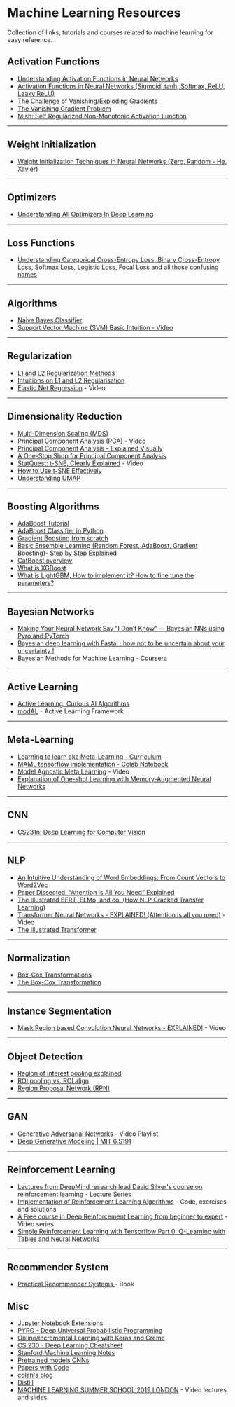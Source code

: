 # Machine Learning Resources
Collection of links, tutorials and courses related to machine learning for easy reference.

## Activation Functions

* [Understanding Activation Functions in Neural Networks](https://medium.com/the-theory-of-everything/understanding-activation-functions-in-neural-networks-9491262884e0)
* [Activation Functions in Neural Networks (Sigmoid, tanh, Softmax, ReLU, Leaky ReLU)
](https://towardsdatascience.com/activation-functions-neural-networks-1cbd9f8d91d6)
* [The Challenge of Vanishing/Exploding Gradients
](https://towardsdatascience.com/the-vanishing-gradient-problem-69bf08b15484)
* [The Vanishing Gradient Problem
](https://www.analyticsvidhya.com/blog/2021/06/the-challenge-of-vanishing-exploding-gradients-in-deep-neural-networks/)
* [Mish: Self Regularized Non-Monotonic Activation Function](https://github.com/digantamisra98/Mish)
------------ 
## Weight Initialization

* [Weight Initialization Techniques in Neural Networks (Zero, Random - He, Xavier)](https://towardsdatascience.com/weight-initialization-techniques-in-neural-networks-26c649eb3b78)

------------ 
## Optimizers

* [Understanding All Optimizers In Deep Learning](https://krishnaik.in/2022/03/28/understanding-all-optimizers-in-deep-learning/)

------------ 

## Loss Functions

* [Understanding Categorical Cross-Entropy Loss, Binary Cross-Entropy Loss, Softmax Loss, Logistic Loss, Focal Loss and all those confusing names](https://gombru.github.io/2018/05/23/cross_entropy_loss/)

------------ 

## Algorithms

* [Naive Bayes Classifier](https://towardsdatascience.com/naive-bayes-classifier-81d512f50a7c)
* [Support Vector Machine (SVM) Basic Intuition - Video](https://www.youtube.com/watch?v=H9yACitf-KM&list=PLZoTAELRMXVPBTrWtJkn3wWQxZkmTXGwe&index=83&ab_channel=KrishNaik)

------------ 
## Regularization

* [L1 and L2 Regularization Methods](https://towardsdatascience.com/l1-and-l2-regularization-methods-ce25e7fc831c)
* [Intuitions on L1 and L2 Regularisation](https://towardsdatascience.com/intuitions-on-l1-and-l2-regularisation-235f2db4c261)
* [Elastic Net Regression](https://www.youtube.com/watch?v=1dKRdX9bfIo) - Video
------------ 

## Dimensionality Reduction

* [Multi-Dimension Scaling (MDS)](https://blog.paperspace.com/dimension-reduction-with-multi-dimension-scaling/)
* [Principal Component Analysis (PCA)](https://www.youtube.com/watch?v=FgakZw6K1QQ) - Video
* [Principal Component Analysis - Explained Visually](http://setosa.io/ev/principal-component-analysis/)
* [A One-Stop Shop for Principal Component Analysis](https://towardsdatascience.com/a-one-stop-shop-for-principal-component-analysis-5582fb7e0a9c)
* [StatQuest: t-SNE, Clearly Explained](https://www.youtube.com/watch?v=NEaUSP4YerM) - Video
* [How to Use t-SNE Effectively](https://distill.pub/2016/misread-tsne/)
* [Understanding UMAP](https://pair-code.github.io/understanding-umap/)
------------ 
## Boosting Algorithms

* [AdaBoost Tutorial](https://mccormickml.com/2013/12/13/adaboost-tutorial/)
* [AdaBoost Classifier in Python](https://www.datacamp.com/community/tutorials/adaboost-classifier-python)
* [Gradient Boosting from scratch](https://medium.com/mlreview/gradient-boosting-from-scratch-1e317ae4587d)
* [Basic Ensemble Learning (Random Forest, AdaBoost, Gradient Boosting)- Step by Step Explained](https://towardsdatascience.com/basic-ensemble-learning-random-forest-adaboost-gradient-boosting-step-by-step-explained-95d49d1e2725)
* [CatBoost overview](https://www.kaggle.com/mitribunskiy/tutorial-catboost-overview)
* [What is XGBoost](https://www.kaggle.com/dansbecker/xgboost)
* [What is LightGBM, How to implement it? How to fine tune the parameters?](https://medium.com/@pushkarmandot/https-medium-com-pushkarmandot-what-is-lightgbm-how-to-implement-it-how-to-fine-tune-the-parameters-60347819b7)
------------ 
## Bayesian Networks

* [Making Your Neural Network Say “I Don’t Know” — Bayesian NNs using Pyro and PyTorch](https://towardsdatascience.com/making-your-neural-network-say-i-dont-know-bayesian-nns-using-pyro-and-pytorch-b1c24e6ab8cd)
* [Bayesian deep learning with Fastai : how not to be uncertain about your uncertainty !](https://towardsdatascience.com/bayesian-deep-learning-with-fastai-how-not-to-be-uncertain-about-your-uncertainty-6a99d1aa686e)
* [Bayesian Methods for Machine Learning](https://www.coursera.org/learn/bayesian-methods-in-machine-learning?specialization=aml) - Coursera
------------ 

## Active Learning

* [Active Learning: Curious AI Algorithms](https://www.datacamp.com/community/tutorials/active-learning)
* [modAL](https://modal-python.readthedocs.io/en/latest/content/models/ActiveLearner.html) - Active Learning Framework

------------ 

## Meta-Learning

* [Learning to learn aka Meta-Learning - Curriculum](https://dudeperf3ct.github.io/meta/learning/2019/04/29/Fun-of-Dissecting-Paper/)
* [MAML tensorflow implementation - Colab Notebook](https://colab.research.google.com/github/mari-linhares/tensorflow-maml/blob/master/maml.ipynb#scrollTo=6bCe8vojB2ad)
* [Model Agnostic Meta Learning](https://www.youtube.com/watch?v=wT45v8sIMDM) - Video
* [Explanation of One-shot Learning with Memory-Augmented Neural Networks](https://rylanschaeffer.github.io/content/research/one_shot_learning_with_memory_augmented_nn/main.html)
------------

## CNN

* [CS231n: Deep Learning for Computer Vision](https://cs231n.github.io/neural-networks-3/)

------------ 
## NLP

* [An Intuitive Understanding of Word Embeddings: From Count Vectors to Word2Vec](https://www.analyticsvidhya.com/blog/2017/06/word-embeddings-count-word2veec/)
* [Paper Dissected: “Attention is All You Need” Explained](http://mlexplained.com/2017/12/29/attention-is-all-you-need-explained/)
* [The Illustrated BERT, ELMo, and co. (How NLP Cracked Transfer Learning)](http://jalammar.github.io/illustrated-bert/)
* [Transformer Neural Networks - EXPLAINED! (Attention is all you need)](https://www.youtube.com/watch?v=TQQlZhbC5ps) - Video
* [The Illustrated Transformer](https://jalammar.github.io/illustrated-transformer/)
------------
## Normalization

* [Box-Cox Transformations](http://onlinestatbook.com/2/transformations/box-cox.html)
* [The Box-Cox Transformation](https://nickcdryan.com/2017/04/19/the-box-cox-transformation/)
------------ 
## Instance Segmentation

* [Mask Region based Convolution Neural Networks - EXPLAINED!](https://www.youtube.com/watch?v=4tkgOzQ9yyo) - Video
------------ 

## Object Detection

* [Region of interest pooling explained](https://deepsense.ai/region-of-interest-pooling-explained/)
* [ROI pooling vs. ROI align](https://mc.ai/roi-pooling-vs-roi-align/)
* [Region Proposal Network (RPN)](https://medium.com/egen/region-proposal-network-rpn-backbone-of-faster-r-cnn-4a744a38d7f9)
------------ 

## GAN
* [Generative Adversarial Networks](https://www.youtube.com/playlist?list=PLdxQ7SoCLQAMGgQAIAcyRevM8VvygTpCu) - Video Playlist
* [Deep Generative Modeling | MIT 6.S191](https://www.youtube.com/watch?v=rZufA635dq4)
------------ 

## Reinforcement Learning
* [Lectures from DeepMind research lead David Silver's course on reinforcement learning](https://www.youtube.com/playlist?list=PLqYmG7hTraZDM-OYHWgPebj2MfCFzFObQ) - Lecture Series
* [Implementation of Reinforcement Learning Algorithms](https://github.com/dennybritz/reinforcement-learning) - Code, exercises and solutions
* [A Free course in Deep Reinforcement Learning from beginner to expert](https://simoninithomas.github.io/Deep_reinforcement_learning_Course/#syllabus) - Video series
* [Simple Reinforcement Learning with Tensorflow Part 0: Q-Learning with Tables and Neural Networks](https://medium.com/emergent-future/simple-reinforcement-learning-with-tensorflow-part-0-q-learning-with-tables-and-neural-networks-d195264329d0)
------------ 

## Recommender System

* [Practical Recommender Systems ](https://www.manning.com/books/practical-recommender-systems) - Book

## Misc

* [Jupyter Notebook Extensions](https://towardsdatascience.com/jupyter-notebook-extensions-517fa69d2231)
* [PYRO - Deep Universal Probabilistic Programming](https://pyro.ai/)
* [Online/Incremental Learning with Keras and Creme](https://www.pyimagesearch.com/2019/06/17/online-incremental-learning-with-keras-and-creme/)
* [CS 230 - Deep Learning Cheatsheet](https://stanford.edu/~shervine/teaching/cs-230/cheatsheet-convolutional-neural-networks)
* [Stanford Machine Learning Notes](http://www.holehouse.org/mlclass/)
* [Pretrained models CNNs](https://www.vlfeat.org/matconvnet/pretrained/)
* [Papers with Code](https://paperswithcode.com/)
* [colah's blog](http://colah.github.io/)
* [Distill](https://distill.pub/)
* [MACHINE LEARNING SUMMER SCHOOL 2019
LONDON](https://sites.google.com/view/mlss-2019/lectures-and-tutorials) - Video lectures and slides
